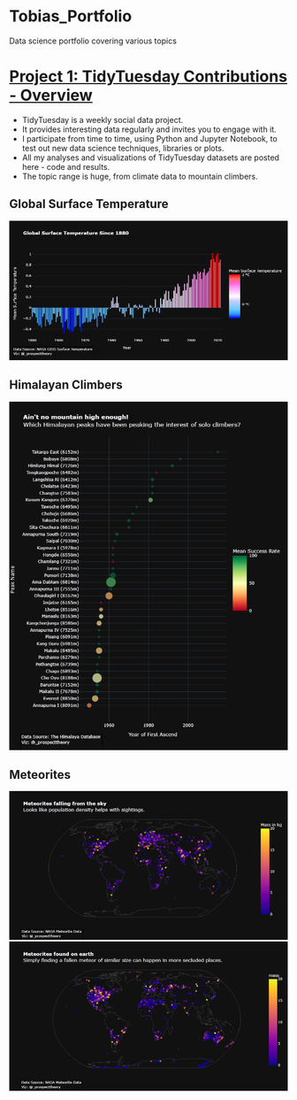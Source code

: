 # Tobias_Portfolio
Data science portfolio covering various topics

# [Project 1: TidyTuesday Contributions - Overview](https://github.com/TobiasBergerData/TidyTuesday_Python)
* TidyTuesday is a weekly social data project.
* It provides interesting data regularly and invites you to engage with it.
* I participate from time to time, using Python and Jupyter Notebook, to test out new data science techniques, libraries or plots.
* All my analyses and visualizations of TidyTuesday datasets are posted here - code and results.
* The topic range is huge, from climate data to mountain climbers.

## Global Surface Temperature
![Plot_Surface](https://github.com/TobiasBergerData/Tobias_Portfolio/blob/main/images/TidyTuesday_2023_Week%2028_Global_Surface_Temperatures.png)

## Himalayan Climbers
![Plot_Himalaya](https://github.com/TobiasBergerData/Tobias_Portfolio/blob/main/images/TidyTuesday_2020_Week%2039_Himalaya%20Climbers.png)

## Meteorites
![Plot_Meteorites1](https://github.com/TobiasBergerData/TidyTuesday_Python/blob/main/Meteors/TidyTuesday_2019_Week%2024_Meteorite%20Impacts_1.png)
![Plot_Meteorites1](https://github.com/TobiasBergerData/TidyTuesday_Python/blob/main/Meteors/TidyTuesday_2019_Week%2024_Meteorite%20Impacts_2.png)







